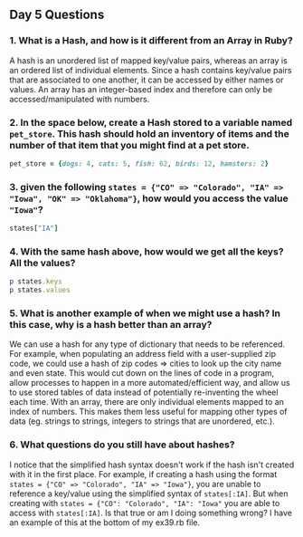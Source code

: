 ## Day 5 Questions

### 1. What is a Hash, and how is it different from an Array in Ruby?
A hash is an unordered list of mapped key/value pairs, whereas an array is an ordered list of individual elements. Since a hash contains key/value pairs that are associated to one another, it can be accessed by either names or values. An array has an integer-based index and therefore can only be accessed/manipulated with numbers.

### 2. In the space below, create a Hash stored to a variable named `pet_store`.  This hash should hold an inventory of items and the number of that item that you might find at a pet store.
```ruby
pet_store = {dogs: 4, cats: 5, fish: 62, birds: 12, hamsters: 2}
```
### 3. given the following `states = {"CO" => "Colorado", "IA" => "Iowa", "OK" => "Oklahoma"}`, how would you access the value `"Iowa"`?
```ruby
states["IA"]
```
### 4. With the same hash above, how would we get all the keys?  All the values?
```ruby
p states.keys
p states.values
```
### 5. What is another example of when we might use a hash?  In this case, why is a hash better than an array?
We can use a hash for any type of dictionary that needs to be referenced. For example, when populating an address field with a user-supplied zip code, we could use a hash of zip codes => cities to look up the city name and even state. This would cut down on the lines of code in a program, allow processes to happen in a more automated/efficient way, and allow us to use stored tables of data instead of potentially re-inventing the wheel each time. With an array, there are only individual elements mapped to an index of numbers. This makes them less useful for mapping other types of data (eg. strings to strings, integers to strings that are unordered, etc.).

### 6. What questions do you still have about hashes?
I notice that the simplified hash syntax doesn't work if the hash isn't created with it in the first place. For example, if creating a hash using the format `states = {"CO" => "Colorado", "IA" => "Iowa"}`, you are unable to reference a key/value using the simplified syntax of `states[:IA]`. But when creating with `states = {"CO": "Colorado", "IA": "Iowa"` you are able to access with `states[:IA]`. Is that true or am I doing something wrong? I have an example of this at the bottom of my ex39.rb file.
